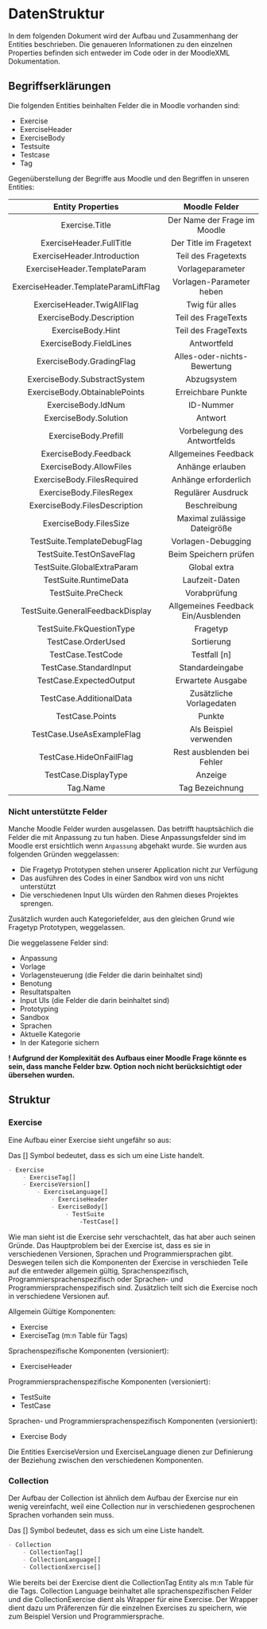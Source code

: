 # **DatenStruktur**

In dem folgenden Dokument wird der Aufbau und Zusammenhang der Entities beschrieben.
Die genaueren Informationen zu den einzelnen Properties befinden sich entweder im Code oder in der MoodleXML Dokumentation.

## **Begriffserklärungen**

Die folgenden Entities beinhalten Felder die in Moodle vorhanden sind:

- Exercise
- ExerciseHeader
- ExerciseBody
- Testsuite
- Testcase
- Tag

Gegenüberstellung der Begriffe aus Moodle und den Begriffen in unseren Entities:

|      Entity Properties                    |     Moodle Felder                         |
|      :---:                                |     :---:                                 |
|      Exercise.Title                       |     Der Name der Frage im Moodle          |
|      ExerciseHeader.FullTitle             |     Der Title im Fragetext                |
|      ExerciseHeader.Introduction          |     Teil des Fragetexts                   |
|      ExerciseHeader.TemplateParam         |     Vorlageparameter                      |
|      ExerciseHeader.TemplateParamLiftFlag |     Vorlagen-Parameter heben              |
|      ExerciseHeader.TwigAllFlag           |     Twig für alles                        |
|      ExerciseBody.Description             |     Teil des FrageTexts                   |
|      ExerciseBody.Hint                    |     Teil des FrageTexts                   |
|      ExerciseBody.FieldLines              |     Antwortfeld                           |
|      ExerciseBody.GradingFlag             |     Alles-oder-nichts-Bewertung           |
|      ExerciseBody.SubstractSystem         |     Abzugsystem                           |
|      ExerciseBody.ObtainablePoints        |     Erreichbare Punkte                    |
|      ExerciseBody.IdNum                   |     ID-Nummer                             |
|      ExerciseBody.Solution                |     Antwort                               |
|      ExerciseBody.Prefill                 |     Vorbelegung des Antwortfelds          |
|      ExerciseBody.Feedback                |     Allgemeines Feedback                  |
|      ExerciseBody.AllowFiles              |     Anhänge erlauben                      |
|      ExerciseBody.FilesRequired           |     Anhänge erforderlich                  |
|      ExerciseBody.FilesRegex              |     Regulärer Ausdruck                    |
|      ExerciseBody.FilesDescription        |     Beschreibung                          |
|      ExerciseBody.FilesSize               |     Maximal zulässige Dateigröße          |
|      TestSuite.TemplateDebugFlag          |     Vorlagen-Debugging                    |
|      TestSuite.TestOnSaveFlag             |     Beim Speichern prüfen                 |
|      TestSuite.GlobalExtraParam           |     Global extra                          |
|      TestSuite.RuntimeData                |     Laufzeit-Daten                        |
|      TestSuite.PreCheck                   |     Vorabprüfung                          |
|      TestSuite.GeneralFeedbackDisplay     |     Allgemeines Feedback Ein/Ausblenden   |
|      TestSuite.FkQuestionType             |     Fragetyp                              |
|      TestCase.OrderUsed                   |     Sortierung                            |
|      TestCase.TestCode                    |     Testfall [n]                          |
|      TestCase.StandardInput               |     Standardeingabe                       |
|      TestCase.ExpectedOutput              |     Erwartete Ausgabe                     |
|      TestCase.AdditionalData              |     Zusätzliche Vorlagedaten              |
|      TestCase.Points                      |     Punkte                                |
|      TestCase.UseAsExampleFlag            |     Als Beispiel verwenden                |
|      TestCase.HideOnFailFlag              |     Rest ausblenden bei Fehler            |
|      TestCase.DisplayType                 |     Anzeige                               |
|      Tag.Name                             |     Tag Bezeichnung                       |

### **Nicht unterstützte Felder**

Manche Moodle Felder wurden ausgelassen. Das betrifft hauptsächlich die Felder die mit Anpassung zu tun haben.
Diese Anpassungsfelder sind im Moodle erst ersichtlich wenn `Anpassung` abgehakt wurde. Sie wurden aus folgenden Gründen weggelassen:

- Die Fragetyp Prototypen stehen unserer Application nicht zur Verfügung
- Das ausführen des Codes in einer Sandbox wird von uns nicht unterstützt
- Die verschiedenen Input UIs würden den Rahmen dieses Projektes sprengen.

Zusätzlich wurden auch Kategoriefelder, aus den gleichen Grund wie Fragetyp Prototypen, weggelassen.

Die weggelassene Felder sind:

- Anpassung
- Vorlage
- Vorlagensteuerung (die Felder die darin beinhaltet sind)
- Benotung
- Resultatspalten
- Input UIs (die Felder die darin beinhaltet sind)
- Prototyping
- Sandbox
- Sprachen
- Aktuelle Kategorie
- In der Kategorie sichern

**! Aufgrund der Komplexität des Aufbaus einer Moodle Frage könnte es sein, dass manche Felder bzw. Option noch nicht berücksichtigt oder übersehen wurden.**

## **Struktur**

### **Exercise**

Eine Aufbau einer Exercise sieht ungefähr so aus:

Das [] Symbol bedeutet, dass es sich um eine Liste handelt.

```md
- Exercise
    - ExerciseTag[]
    - ExerciseVersion[]
        - ExerciseLanguage[]
            - ExerciseHeader
            - ExerciseBody[]
                - TestSuite
                    -TestCase[]
```

Wie man sieht ist die Exercise sehr verschachtelt, das hat aber auch seinen Gründe. Das Hauptproblem bei der Exercise ist, dass es sie in verschiedenen Versionen, Sprachen und Programmiersprachen gibt.
Deswegen teilen sich die Komponenten der Exercise in verschieden Teile auf die entweder allgemein gültig, Sprachenspezifisch, Programmiersprachenspezifisch oder Sprachen- und Programmiersprachenspezifisch sind.
Zusätzlich teilt sich die Exercise noch in verschiedene Versionen auf.

Allgemein Gültige Komponenten:

- Exercise
- ExerciseTag (m:n Table für Tags)

Sprachenspezifische Komponenten (versioniert):

- ExerciseHeader

Programmiersprachenspezifische Komponenten (versioniert):

- TestSuite
- TestCase

Sprachen- und Programmiersprachenspezifisch Komponenten (versioniert):

- Exercise Body

Die Entities ExerciseVersion und ExerciseLanguage dienen zur Definierung der Beziehung zwischen den verschiedenen Komponenten.

### **Collection**

Der Aufbau der Collection ist ähnlich dem Aufbau der Exercise nur ein wenig vereinfacht, weil eine Collection nur in verschiedenen gesprochenen Sprachen vorhanden sein muss.

Das [] Symbol bedeutet, dass es sich um eine Liste handelt.

```md
- Collection
    - CollectionTag[]
    - CollectionLanguage[]
    - CollectionExercise[]
```

Wie bereits bei der Exercise dient die CollectionTag Entity als m:n Table für die Tags.
Collection Language beinhaltet alle sprachenspezifischen Felder und die CollectionExercise dient als Wrapper für eine Exercise. Der Wrapper dient dazu um Präferenzen für die einzelnen Exercises zu speichern, wie zum Beispiel Version und Programmiersprache.
